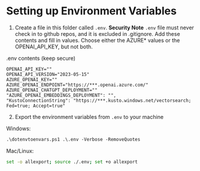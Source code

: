 # Setting up Environment Variables

1. Create a file in this folder called `.env`.  **Security Note** `.env` file must never check in to github repos, and it is excluded in .gitignore.  Add these contents and fill in values.  Choose either the AZURE* values or the OPENAI_API_KEY, but not both.

.env contents (keep secure)
```
OPENAI_API_KEY=""
OPENAI_API_VERSION="2023-05-15"
AZURE_OPENAI_KEY=""
AZURE_OPENAI_ENDPOINT="https://***.openai.azure.com/"
AZURE_OPENAI_CHATGPT_DEPLOYMENT=""
"AZURE_OPENAI_EMBEDDINGS_DEPLOYMENT": "",
"KustoConnectionString": "https://***.kusto.windows.net/vectorsearch; Fed=true; Accept=true"
```

2. Export the environment variables from `.env` to your machine

Windows:
```ps
.\dotenvtoenvars.ps1 .\.env -Verbose -RemoveQuotes
```

Mac/Linux:
```sh
set -o allexport; source ./.env; set +o allexport
```

